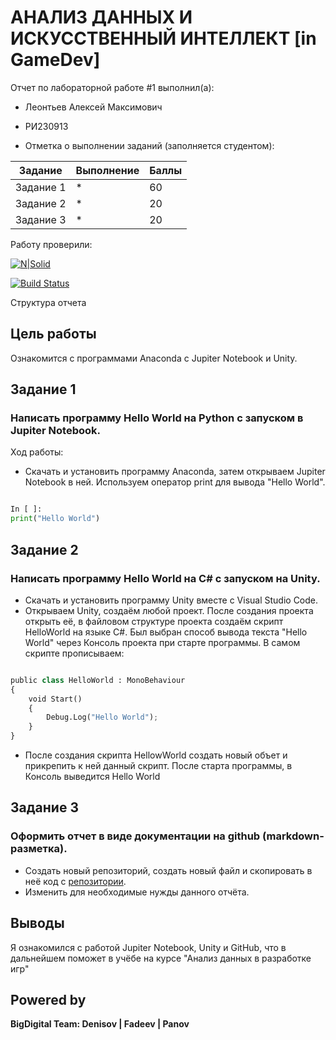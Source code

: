 # АНАЛИЗ ДАННЫХ И ИСКУССТВЕННЫЙ ИНТЕЛЛЕКТ [in GameDev]
Отчет по лабораторной работе #1 выполнил(а):
- Леонтьев Алексей Максимович
- РИ230913

- Отметка о выполнении заданий (заполняется студентом):

| Задание | Выполнение | Баллы |
| ------ | ------ | ------ |
| Задание 1 | * | 60 |
| Задание 2 | * | 20 |
| Задание 3 | * | 20 |

Работу проверили:

[![N|Solid](https://cldup.com/dTxpPi9lDf.thumb.png)](https://nodesource.com/products/nsolid)

[![Build Status](https://travis-ci.org/joemccann/dillinger.svg?branch=master)](https://travis-ci.org/joemccann/dillinger)

Структура отчета


## Цель работы
Ознакомится с программами Anaconda с Jupiter Notebook и Unity.

## Задание 1
### Написать программу Hello World на Python с запуском в Jupiter Notebook.
Ход работы:
- Скачать и установить программу Anaconda, затем открываем Jupiter Notebook в ней. Используем оператор print для вывода "Hello World".

```py

In [ ]:
print("Hello World")
```

## Задание 2
### Написать программу Hello World на C# с запуском на Unity. 

- Скачать и установить программу Unity вместе с Visual Studio Code.
- Открываем Unity, создаём любой проект. После создания проекта открыть её, в файловом структуре проекта создаём скрипт HelloWorld на языке C#. Был выбран способ вывода текста "Hello World" через Консоль проекта при старте программы. В самом скрипте прописываем:

```py

public class HelloWorld : MonoBehaviour
{
    void Start()
    {
        Debug.Log("Hello World");
    }
}

```
- После создания скрипта HellowWorld создать новый объет и прикрепить к ней данный скрипт. После старта программы, в Консоль выведится Hello World

## Задание 3
### Оформить отчет в виде документации на github (markdown-разметка).

- Создать новый репозиторий, создать новый файл и скопировать в неё код с [репозитории](https://github.com/Den1sovDm1triy/DA-in-GameDev-lab1/blob/main/README.md).
- Изменить для необходимые нужды данного отчёта.


## Выводы

Я ознакомился с работой Jupiter Notebook, Unity и GitHub, что в дальнейшем поможет в учёбе на курсе "Анализ данных в разработке игр"

## Powered by

**BigDigital Team: Denisov | Fadeev | Panov**
